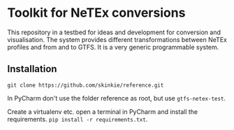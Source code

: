 # Toolkit for NeTEx conversions

This repository in a testbed for ideas and development for conversion and visualisation.
The system provides different transformations between NeTEx profiles and from and to GTFS.
It is a very generic programmable system.



## Installation
`git clone https://github.com/skinkie/reference.git`

In PyCharm don't use the folder reference as root, but use `gtfs-netex-test`.

Create a virtualenv etc. open a terminal in PyCharm and install the requirements.
`pip install -r requirements.txt`.

